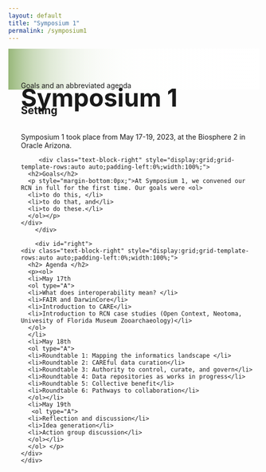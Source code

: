 ```yaml
---
layout: default
title: "Symposium 1"
permalink: /symposium1
---
```


<style>
    ol, li {
        color: black;
        font-size:20px;
    }
</style>

<div class="text-block-right" style="display:grid;background-image:linear-gradient(to left, #fff, 90%, #97b779);padding:0;margin-right:0;width:100%;" id="headingblock">
    <div class="text-block-right" style="display:grid;grid-template-rows:40px auto;background-color:transparent;padding-left:5%;align-content:center;width:95%;" id="heading-left">
      <h1 style="font-size:calc(20px + 3vw);height:40px;align-self:start;">Symposium 1</h1>
      <p style="align-self:start;padding-top:10px;margin:0px;margin-top:3%;" id="describe">Goals and an abbreviated agenda</p>
    </div>
  </div>
  
<div class="text-block-right" style="display:grid;grid-template-rows:auto auto;padding-left:5%;width:95%;">
    <div id="left">
        <div class="text-block-right" style="display:grid;grid-template-rows:auto auto;padding-left:0%;width:100%;">
          <h2>Setting</h2>
          <p style="margin-bottom:0px;">Symposium 1 took place from May 17-19, 2023, at the Biosphere 2 in Oracle Arizona.</p>
        </div>


         <div class="text-block-right" style="display:grid;grid-template-rows:auto auto;padding-left:0%;width:100%;">
      <h2>Goals</h2>
      <p style="margin-bottom:0px;">At Symposium 1, we convened our RCN in full for the first time. Our goals were <ol>
      <li>to do this, </li>
      <li>to do that, and</li>
      <li>to do these.</li>
      </ol></p>
    </div>
        </div>

        <div id="right">
    <div class="text-block-right" style="display:grid;grid-template-rows:auto auto;padding-left:0%;width:100%;">
      <h2> Agenda </h2>
      <p><ol>
      <li>May 17th
      <ol type="A">
      <li>What does interoperability mean? </li>
      <li>FAIR and DarwinCore</li>
      <li>Introduction to CARE</li>
      <li>Introduction to RCN case studies (Open Context, Neotoma, Univesity of Florida Museum Zooarchaeology)</li>
      </ol>
      </li>
      <li>May 18th
      <ol type="A">
      <li>Roundtable 1: Mapping the informatics landscape </li>
      <li>Roundtable 2: CAREful data curation</li>
      <li>Roundtable 3: Authority to control, curate, and govern</li>
      <li>Roundtable 4: Data repositories as works in progress</li>
      <li>Roundtable 5: Collective benefit</li>
      <li>Roundtable 6: Pathways to collaboration</li>
      </ol></li>
      <li>May 19th
       <ol type="A">
      <li>Reflection and discussion</li>
      <li>Idea generation</li>
      <li>Action group discussion</li>
      </ol></li>
      </ol> </p>
    </div>
    </div>


</div>
